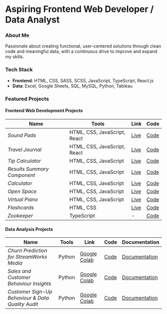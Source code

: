 # Aspiring **Frontend Web Developer / Data Analyst**

### About Me
Passionate about creating functional, user-centered solutions through clean code and meaningful data, with a continuous drive to improve and expand my skills.


### Tech Stack
* **Frontend**: HTML, CSS, SASS, SCSS, JavaScript, TypeScript, React.js
* **Data**: Excel, Google Sheets, SQL, MySQL, Python, Tableau

### Featured Projects

#### Frontend Web Development Projects

| **Name** | **Tools** | **Link** | **Code** |
| --- | --- | --- | --- |
| *Sound Pads* | HTML, CSS, JavaScript, React | [Live](https://camelia-osan.github.io/Sound-Pads/) | [Code](https://github.com/camelia-osan/Sound-Pads) |
| *Travel Journal* | HTML, CSS, JavaScript, React | [Live](https://camelia-osan.github.io/Travel-Journal/) | [Code](https://github.com/camelia-osan/Travel-Journal) |
| *Tip Calculator* | HTML, CSS, JavaScript | [Live](https://camelia-osan.github.io/Tip-Calculator/) | [Code](https://github.com/camelia-osan/Tip-Calculator) |
| *Results Summary Component* | HTML, CSS, JavaScript | [Live](https://camelia-osan.github.io/Results-Summary-Component/) | [Code](https://github.com/camelia-osan/Results-Summary-Component) |
| *Calculator* | HTML, CSS, JavaScript | [Live](https://camelia-osan.github.io/Calculator/) | [Code](https://github.com/camelia-osan/Calculator) |
| *Open Space* | HTML, CSS, JavaScript | [Live](https://camelia-osan.github.io/Open-Space/) | [Code](https://github.com/camelia-osan/Open-Space) |
| *Virtual Piano* | HTML, CSS, JavaScript | [Live](https://camelia-osan.github.io/Virtual-Piano/) | [Code](https://github.com/camelia-osan/Virtual-Piano) |
| *Flashcards* | HTML, CSS | [Live](https://camelia-osan.github.io/Flashcards/) | [Code](https://github.com/camelia-osan/Flashcards) | 
| *Zookeeper* | TypeScript | - | [Code](https://github.com/camelia-osan/Zookeeper)
  
#### Data Analysis Projects

| **Name**  | **Tools** | **Link** | **Code** | **Documentation** |
| --- | --- | --- | --- | --- |
| *Churn Prediction for StreamWorks Media* | Python | [Google Colab](https://colab.research.google.com/drive/1KJzndkwjR3Jv7p8UhB87Fj9IuB8RjLsF?usp=sharing) | [Code](https://github.com/camelia-osan/Churn-Prediction-for-StreamWorks-Media) | [Documentation](https://github.com/camelia-osan/Churn-Prediction-for-StreamWorks-Media/blob/main/Documentation.pdf) |
| *Sales and Customer Behaviour Insights* | Python | [Google Colab](https://colab.research.google.com/drive/1RgoDI15ScDVkdg_ZkVY81uEEWeoWdx6Z?usp=sharing) | [Code](https://github.com/camelia-osan/Sales-and-Customer-Behaviour-Insights) | [Documentation](https://github.com/camelia-osan/Sales-and-Customer-Behaviour-Insights/blob/main/Documentation.pdf) |
| *Customer Sign-Up Behaviour & Data Quality Audit* | Python | [Google Colab](https://colab.research.google.com/drive/1Z3g8geKlOLZIl775fJkfLUT91183M34P?usp=sharing) | [Code](https://github.com/camelia-osan/Customer-Sign-Up-Behaviour-Data-Quality-Audit) | [Documentation](https://github.com/camelia-osan/Customer-Sign-Up-Behaviour-Data-Quality-Audit/blob/main/Documentation.pdf) |
